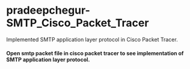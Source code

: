 # pradeepchegur-SMTP_Cisco_Packet_Tracer
Implemented SMTP application layer protocol in Cisco Packet Tracer. 
#### Open smtp packet file in cisco packet tracer to see implementation of SMTP application layer protocol.

